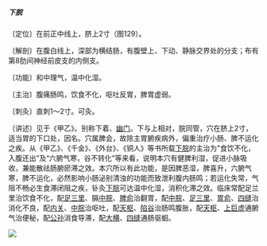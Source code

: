 ##### 下脘

〔定位〕在前正中线上，脐上2寸（图129）。

〔解剖〕在腹白线上，深部为横结肠，有腹壁上、下动、静脉交界处的分支；布有第8肋间神经前皮支的内侧支。

〔功能〕和中理气，温中化湿。

〔主治〕腹痛肠鸣，饮食不化，呕吐反胃，脾胃虚弱。

〔刺灸〕直刺1〜2寸。可灸。

〔讲述〕见于《甲乙》。别称下着、[幽门](https://www.gmzyjc.com/read/zjs/zjs3.1.7-8-0.0.2.3.21.md)。下与上相对，脘同管，穴在脐上2寸，适当胃的下口处，因名。穴属脾会，故除主胃腑疾病外，偏重治疗小肠、脾不运化之疾。从《甲乙》、《千金》、《外台》、《铜人》等书所载[下脘](https://www.gmzyjc.com/read/zjs/zjs3.2.1-0.1.1.3.9.md)的主治为"食饮不化，入腹还出”及“六腑气寒，谷不转化”等来看，说明本穴有健脾利湿，促进小脉吸收，兼能散祛肠腑瘀滞之效。本穴所以有此功能，是因脾恶湿，脾喜升，六腑气寒，脾不运化，必然影响小肠泌别清浊的功能而致泄利腹内肠鸣；若运化失常，气阻不畅必生食滞闭阻之疾，钋灸[下脘](https://www.gmzyjc.com/read/zjs/zjs3.2.1-0.1.1.3.9.md)可达温中化湿，消积化滞之效。临床常配足兰里治饮食不化，配[足三里](https://www.gmzyjc.com/read/zjs/zjs3.1.1-3-0.1.3.3.36.md)、膈[中脘](https://www.gmzyjc.com/read/zjs/zjs3.2.1-0.1.1.3.11.md)、[脾俞](https://www.gmzyjc.com/read/zjs/zjs3.1.7-8-0.0.1.3.20.md)治翻胃，配[中脘](https://www.gmzyjc.com/read/zjs/zjs3.2.1-0.1.1.3.11.md)、[足三里](https://www.gmzyjc.com/read/zjs/zjs3.1.1-3-0.1.3.3.36.md)、[胃俞](https://www.gmzyjc.com/read/zjs/zjs3.1.7-8-0.0.1.3.21.md)、[四缝](https://www.gmzyjc.com/read/zjs/zjs3.4-0.1.4.2.0.md)治消化不良，配[内关](https://www.gmzyjc.com/read/zjs/zjs3.1.9-12-0.0.1.3.6.md)、[中脘](https://www.gmzyjc.com/read/zjs/zjs3.2.1-0.1.1.3.11.md)治呕吐，配[天枢](https://www.gmzyjc.com/read/zjs/zjs3.1.1-3-0.1.3.3.25.md)、[陷谷](https://www.gmzyjc.com/read/zjs/zjs3.1.1-3-0.1.3.3.43.md)治肠鸣腹胀，配[天枢](https://www.gmzyjc.com/read/zjs/zjs3.1.1-3-0.1.3.3.25.md)、[上巨虚](https://www.gmzyjc.com/read/zjs/zjs3.1.1-3-0.1.3.3.37.md)通腑气治便秘，配[公孙](https://www.gmzyjc.com/read/zjs/zjs3.1.4-6-0.0.1.3.4.md)消食导滞，配[大横](https://www.gmzyjc.com/read/zjs/zjs3.1.4-6-0.0.1.3.15.md)、[四缝](https://www.gmzyjc.com/read/zjs/zjs3.4-0.1.4.2.0.md)通肠驱蛔。

![](img/图129.jpg)
